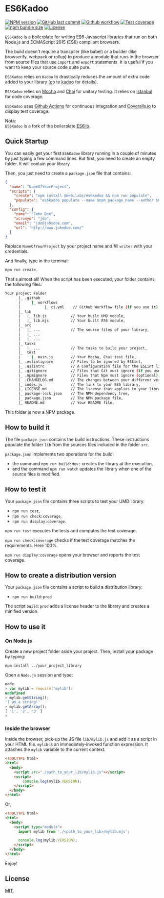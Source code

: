 # ES6Kadoo

[![NPM version][npm-image]][npm-url]
[![GitHub last commit][commit-image]][commit-url]
[![Github workflow][ci-image]][ci-url]
[![Test coverage][coveralls-image]][coveralls-url]
[![npm bundle size][npm-bundle-size-image]][npm-bundle-size-url]
[![License][license-image]](LICENSE.md)

`ES6Kadoo` is a boilerplate for writing ES6 Javascript libraries that run on both Node.js and ECMAScript 2015 (ES6) compliant browsers.

The build doesn't require a transpiler (like babel) or a builder (like browserify, webpack or rollup) to produce a module that runs in the browser from source files that use `import` and `export` statements. It is useful if you want to keep your source code quite pure.

`ES6Kadoo` relies on `Kadoo` to drastically reduces the amount of extra code added to your library (go to [kadoo](https://www.npmjs.com/package/kadoo) for details).

`ES6Kadoo` relies on [Mocha](https://mochajs.org) and [Chai](http://chaijs.com) for unitary testing. It relies on [Istanbul](https://gotwarlost.github.io/istanbul/) for code coverage.

`ES6Kadoo` uses [Github Actions](https://docs.github.com/en/actions) for continuous integration and [Coveralls.io](https://coveralls.io) to display test coverage.

Nota:  
`ES6Kadoo` is a fork of the boilerplate [ES6lib](https://www.npmjs.com/package/@mobilabs/es6lib).


## Quick Startup

You can easily get your first `ES6Kadoo` library running in a couple of minutes by just typing a few command lines. But first, you need to create an empty folder. It will contain your library.

Then, you just need to create a `package.json` file that contains:

```json
{
  "name": "NameOfYourProject",
  "scripts": {
    "create": "npm install @mobilabs/es6kadoo && npm run populate",
    "populate": "es6kadoo populate --name $npm_package_name --author $npm_package_config_name --acronym $npm_package_config_acronym --email $npm_package_config_email --url $npm_package_config_url && npm install && npm run build:dev && npm run test && npm run report"
  },
  "config": {
    "name": "John Doe",
    "acronym": "jdo",
    "email": "jdo@johndoe.com",
    "url": "http://www.johndoe.com/"
  }
}
```
Replace `NameOfYourProject` by your project name and fill `writer` with your credentials.

And finally, type in the terminal:

```bash
npm run create.
```

That's almost all! When the script has been executed, your folder contains the following files:

```bash
Your project Folder
      |_ .github
      |     |_ workflows
      |           |_ ci.yml    // Github Workflow file (if you use it),
      |_ lib
      |   |_ lib.js           // Your built UMD module,
      |   |_ lib.mjs          // Your built ES6 module,
      |_ src
      |   |_ ...              // The source files of your library,
      |   |_ ...
      |   |_ ...
      |_ tasks
      |   |_ ...              // The tasks to build your project,
      |_  test
      |     |_ main.js        // Your Mocha, Chai test file,
      |_ .eslintignore        // Files to be ignored by ESLint,
      |_ .eslintrc            // A Configuration file for the ESLint linter tool (if you use it),
      |_ .gitignore           // Files that Git must ignore (if you use git),
      |_ .npmignore           // Files that Npm must ignore (optional),
      |_ .CHANGELOG.md        // The changes between your different versions,
      |_ index.js             // The link to your ES5 library,
      |_ LICENSE.md           // The license that applies to your library (here MIT),
      |_ package-lock.json    // The NPM dependency tree,
      |_ package.json         // The NPM package file,
      |_ README.md            // Your README file,
```

This folder is now a NPM package.


## How to build it

The file `package.json` contains the build instructions. These instructions populate the folder `lib` from the sources files included in the folder `src`.

`package.json` implements two operations for the build:
  * the command `npm run build:dev:` creates the library at the execution,
  * and the command `npm run watch` updates the library when one of the source files is modified.


## How to test it

Your `package.json` file contains three scripts to test your UMD library:

  * `npm run test`,
  * `npm run check:coverage`,
  * `npm run display:coverage`.

`npm run test` executes the tests and computes the test coverage.

`npm run check:coverage` checks if the test coverage matches the requirements. Here 100%.

`npm run display:coverage` opens your browser and reports the test coverage.


## How to create a distribution version

Your `package.json` file contains a script to build a distribution library:

  * `npm run build:prod`

The script `build:prod` adds a license header to the library and creates a minified version.


## How to use it

### On Node.js

Create a new project folder aside your project. Then, install your package by typing:

```bash
npm install ../your_project_library
```

Open a `Node.js` session and type:
```js
node
> var mylib = require('mylib');
undefined
> mylib.getString();
'I am a string!'
> mylib.getArray();
[ '1', '2', '3' ]
>
```

### Inside the browser

Inside the browser, pick-up the JS file `lib/mylib.js` and add it as a script in your HTML file. `mylib` is an immediately-invoked function expression. It attaches the `mylib` variable to the current context.

```html
<!DOCTYPE html>
<html>
  <body>
    <script src="./path_to_your_lib/mylib.js"></script>
    <script>
    	console.log(mylib.VERSION);
    </script>
  </body>
</html>
```

Or,

```html
<!DOCTYPE html>
<html>
  <body>
    <script type="module">
      import mylib from './<path_to_your_lib>/mylib.mjs';

      console.log(mylib.VERSION);
    </script>
  </body>
</html>
```

Enjoy!

## License

[MIT](LICENSE.md).

<!--- URls -->

[npm-image]: https://img.shields.io/npm/v/@mobilabs/es6kadoo.svg?logo=npm&logoColor=fff&label=NPM+package
[release-image]: https://img.shields.io/github/release/jclo/es6kadoo.svg?include_prereleases
[commit-image]: https://img.shields.io/github/last-commit/jclo/es6kadoo.svg?logo=github
[ci-image]: https://github.com/jclo/es6lib/actions/workflows/ci.yml/badge.svg
[coveralls-image]: https://img.shields.io/coveralls/jclo/es6kadoo/master.svg?&logo=coveralls
[npm-bundle-size-image]: https://img.shields.io/bundlephobia/minzip/@mobilabs/es6kadoo.svg
[license-image]: https://img.shields.io/npm/l/@mobilabs/es6kadoo.svg

[npm-url]: https://www.npmjs.com/package/@mobilabs/es6kadoo
[release-url]: https://github.com/jclo/es6kadoo/tags
[commit-url]: https://github.com/jclo/es6kadoo/commits/master
[ci-url]: https://github.com/jclo/es6lib/actions/workflows/ci.yml
[coveralls-url]: https://coveralls.io/github/jclo/es6kadoo?branch=master
[npm-bundle-size-url]: https://img.shields.io/bundlephobia/minzip/@mobilabs/es6kadoo
[license-url]: http://opensource.org/licenses/MIT
